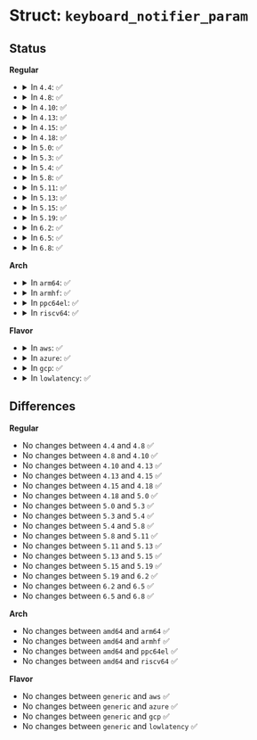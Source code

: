 # Struct: <code>keyboard_notifier_param</code>

## Status
<b>Regular</b>
<ul>
<li>
<details>
<summary>In <code>4.4</code>: ✅</summary>

```c
struct keyboard_notifier_param {
    struct vc_data *vc;
    int down;
    int shift;
    int ledstate;
    unsigned int value;
};
```
</details>
</li>
<li>
<details>
<summary>In <code>4.8</code>: ✅</summary>

```c
struct keyboard_notifier_param {
    struct vc_data *vc;
    int down;
    int shift;
    int ledstate;
    unsigned int value;
};
```
</details>
</li>
<li>
<details>
<summary>In <code>4.10</code>: ✅</summary>

```c
struct keyboard_notifier_param {
    struct vc_data *vc;
    int down;
    int shift;
    int ledstate;
    unsigned int value;
};
```
</details>
</li>
<li>
<details>
<summary>In <code>4.13</code>: ✅</summary>

```c
struct keyboard_notifier_param {
    struct vc_data *vc;
    int down;
    int shift;
    int ledstate;
    unsigned int value;
};
```
</details>
</li>
<li>
<details>
<summary>In <code>4.15</code>: ✅</summary>

```c
struct keyboard_notifier_param {
    struct vc_data *vc;
    int down;
    int shift;
    int ledstate;
    unsigned int value;
};
```
</details>
</li>
<li>
<details>
<summary>In <code>4.18</code>: ✅</summary>

```c
struct keyboard_notifier_param {
    struct vc_data *vc;
    int down;
    int shift;
    int ledstate;
    unsigned int value;
};
```
</details>
</li>
<li>
<details>
<summary>In <code>5.0</code>: ✅</summary>

```c
struct keyboard_notifier_param {
    struct vc_data *vc;
    int down;
    int shift;
    int ledstate;
    unsigned int value;
};
```
</details>
</li>
<li>
<details>
<summary>In <code>5.3</code>: ✅</summary>

```c
struct keyboard_notifier_param {
    struct vc_data *vc;
    int down;
    int shift;
    int ledstate;
    unsigned int value;
};
```
</details>
</li>
<li>
<details>
<summary>In <code>5.4</code>: ✅</summary>

```c
struct keyboard_notifier_param {
    struct vc_data *vc;
    int down;
    int shift;
    int ledstate;
    unsigned int value;
};
```
</details>
</li>
<li>
<details>
<summary>In <code>5.8</code>: ✅</summary>

```c
struct keyboard_notifier_param {
    struct vc_data *vc;
    int down;
    int shift;
    int ledstate;
    unsigned int value;
};
```
</details>
</li>
<li>
<details>
<summary>In <code>5.11</code>: ✅</summary>

```c
struct keyboard_notifier_param {
    struct vc_data *vc;
    int down;
    int shift;
    int ledstate;
    unsigned int value;
};
```
</details>
</li>
<li>
<details>
<summary>In <code>5.13</code>: ✅</summary>

```c
struct keyboard_notifier_param {
    struct vc_data *vc;
    int down;
    int shift;
    int ledstate;
    unsigned int value;
};
```
</details>
</li>
<li>
<details>
<summary>In <code>5.15</code>: ✅</summary>

```c
struct keyboard_notifier_param {
    struct vc_data *vc;
    int down;
    int shift;
    int ledstate;
    unsigned int value;
};
```
</details>
</li>
<li>
<details>
<summary>In <code>5.19</code>: ✅</summary>

```c
struct keyboard_notifier_param {
    struct vc_data *vc;
    int down;
    int shift;
    int ledstate;
    unsigned int value;
};
```
</details>
</li>
<li>
<details>
<summary>In <code>6.2</code>: ✅</summary>

```c
struct keyboard_notifier_param {
    struct vc_data *vc;
    int down;
    int shift;
    int ledstate;
    unsigned int value;
};
```
</details>
</li>
<li>
<details>
<summary>In <code>6.5</code>: ✅</summary>

```c
struct keyboard_notifier_param {
    struct vc_data *vc;
    int down;
    int shift;
    int ledstate;
    unsigned int value;
};
```
</details>
</li>
<li>
<details>
<summary>In <code>6.8</code>: ✅</summary>

```c
struct keyboard_notifier_param {
    struct vc_data *vc;
    int down;
    int shift;
    int ledstate;
    unsigned int value;
};
```
</details>
</li>
</ul>
<b>Arch</b>
<ul>
<li>
<details>
<summary>In <code>arm64</code>: ✅</summary>

```c
struct keyboard_notifier_param {
    struct vc_data *vc;
    int down;
    int shift;
    int ledstate;
    unsigned int value;
};
```
</details>
</li>
<li>
<details>
<summary>In <code>armhf</code>: ✅</summary>

```c
struct keyboard_notifier_param {
    struct vc_data *vc;
    int down;
    int shift;
    int ledstate;
    unsigned int value;
};
```
</details>
</li>
<li>
<details>
<summary>In <code>ppc64el</code>: ✅</summary>

```c
struct keyboard_notifier_param {
    struct vc_data *vc;
    int down;
    int shift;
    int ledstate;
    unsigned int value;
};
```
</details>
</li>
<li>
<details>
<summary>In <code>riscv64</code>: ✅</summary>

```c
struct keyboard_notifier_param {
    struct vc_data *vc;
    int down;
    int shift;
    int ledstate;
    unsigned int value;
};
```
</details>
</li>
</ul>
<b>Flavor</b>
<ul>
<li>
<details>
<summary>In <code>aws</code>: ✅</summary>

```c
struct keyboard_notifier_param {
    struct vc_data *vc;
    int down;
    int shift;
    int ledstate;
    unsigned int value;
};
```
</details>
</li>
<li>
<details>
<summary>In <code>azure</code>: ✅</summary>

```c
struct keyboard_notifier_param {
    struct vc_data *vc;
    int down;
    int shift;
    int ledstate;
    unsigned int value;
};
```
</details>
</li>
<li>
<details>
<summary>In <code>gcp</code>: ✅</summary>

```c
struct keyboard_notifier_param {
    struct vc_data *vc;
    int down;
    int shift;
    int ledstate;
    unsigned int value;
};
```
</details>
</li>
<li>
<details>
<summary>In <code>lowlatency</code>: ✅</summary>

```c
struct keyboard_notifier_param {
    struct vc_data *vc;
    int down;
    int shift;
    int ledstate;
    unsigned int value;
};
```
</details>
</li>
</ul>

## Differences
<b>Regular</b>
<ul>
<li>
No changes between <code>4.4</code> and <code>4.8</code> ✅
</li>
<li>
No changes between <code>4.8</code> and <code>4.10</code> ✅
</li>
<li>
No changes between <code>4.10</code> and <code>4.13</code> ✅
</li>
<li>
No changes between <code>4.13</code> and <code>4.15</code> ✅
</li>
<li>
No changes between <code>4.15</code> and <code>4.18</code> ✅
</li>
<li>
No changes between <code>4.18</code> and <code>5.0</code> ✅
</li>
<li>
No changes between <code>5.0</code> and <code>5.3</code> ✅
</li>
<li>
No changes between <code>5.3</code> and <code>5.4</code> ✅
</li>
<li>
No changes between <code>5.4</code> and <code>5.8</code> ✅
</li>
<li>
No changes between <code>5.8</code> and <code>5.11</code> ✅
</li>
<li>
No changes between <code>5.11</code> and <code>5.13</code> ✅
</li>
<li>
No changes between <code>5.13</code> and <code>5.15</code> ✅
</li>
<li>
No changes between <code>5.15</code> and <code>5.19</code> ✅
</li>
<li>
No changes between <code>5.19</code> and <code>6.2</code> ✅
</li>
<li>
No changes between <code>6.2</code> and <code>6.5</code> ✅
</li>
<li>
No changes between <code>6.5</code> and <code>6.8</code> ✅
</li>
</ul>
<b>Arch</b>
<ul>
<li>
No changes between <code>amd64</code> and <code>arm64</code> ✅
</li>
<li>
No changes between <code>amd64</code> and <code>armhf</code> ✅
</li>
<li>
No changes between <code>amd64</code> and <code>ppc64el</code> ✅
</li>
<li>
No changes between <code>amd64</code> and <code>riscv64</code> ✅
</li>
</ul>
<b>Flavor</b>
<ul>
<li>
No changes between <code>generic</code> and <code>aws</code> ✅
</li>
<li>
No changes between <code>generic</code> and <code>azure</code> ✅
</li>
<li>
No changes between <code>generic</code> and <code>gcp</code> ✅
</li>
<li>
No changes between <code>generic</code> and <code>lowlatency</code> ✅
</li>
</ul>
